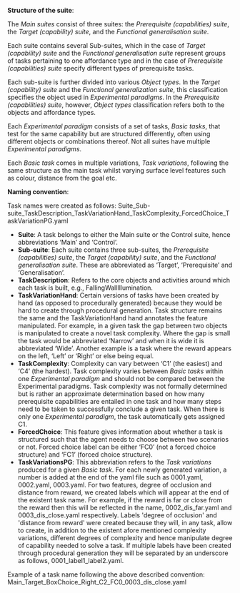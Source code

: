 **Structure of the suite**: 

The *Main suites* consist of three suites: the *Prerequisite (capabilities) suite*, the *Target (capability) suite*, and the *Functional generalisation suite*. 

Each suite contains several Sub-suites, which in the case of *Target (capability) suite* and the *Functional generalisation suite* represent groups of tasks pertaining to one affordance type and in the case of *Prerequisite (capabilities) suite* specify different types of prerequisite tasks. 

Each sub-suite is further divided into various *Object types*. In the *Target (capability) suite* and the *Functional generalization suite*, this classification specifies the object used in *Experimental paradigms*. In the *Prerequisite (capabilities) suite*, however, *Object types* classification refers both to the objects and affordance types. 

Each *Experimental paradigm* consists of a set of tasks, *Basic tasks*, that test for the same capability but are structured differently, often using different objects or combinations thereof. Not all suites have multiple *Experimental paradigms*. 

Each *Basic task* comes in multiple variations, *Task variations*, following the same structure as the main task whilst varying surface level features such as colour, distance from the goal etc. 

**Naming convention**: 

Task names were created as follows: Suite_Sub-suite_TaskDescription_TaskVariationHand_TaskComplexity_ForcedChoice_TaskVariationPG.yaml
* **Suite**: A task belongs to either the Main suite or the Control suite, hence abbreviations ‘Main’ and ‘Control’.
* **Sub-suite**: Each suite contains three sub-suites, the *Prerequisite (capabilities) suite*, the *Target (capability) suite*, and the *Functional generalisation suite*. These are abbreviated as ‘Target’, ‘Prerequisite’ and ‘Generalisation’.
* **TaskDescription**: Refers to the core objects and activities around which each task is built, e.g., FallingWallIllumination.
* **TaskVariationHand**: Certain versions of tasks have been created by hand (as opposed to procedurally generated) because they would be hard to create through procedural generation. Task structure remains the same and the TaskVariationHand hand annotates the feature manipulated. For example, in a given task the gap between two objects is manipulated to create a novel task complexity. Where the gap is small the task would be abbreviated ‘Narrow’ and when it is wide it is abbreviated ‘Wide’. Another example is a task where the reward appears on the left, ‘Left’ or ‘Right’ or else being equal. 
* **TaskComplexity**: Complexity can vary between ‘C1’ (the easiest) and ‘C4’ (the hardest). Task complexity varies between *Basic tasks* within one *Experimental paradigm* and should not be compared between the Experimental paradigms. Task complexity was not formally determined but is rather an approximate determination based on how many prerequisite capabilities are entailed in one task and how many steps need to be taken to successfully conclude a given task. When there is only one *Experimental paradigm*, the task automatically gets assigned C1. 
* **ForcedChoice**: This feature gives information about whether a task is structured such that the agent needs to choose between two scenarios or not. Forced choice label can be either ‘FC0’ (not a forced choice structure) and ‘FC1’ (forced choice structure).
* **TaskVariationsPG**: This abbreviation refers to the *Task variations* produced for a given *Basic task*. For each newly generated variation, a number is added at the end of the yaml file such as 0001.yaml, 0002.yaml, 0003.yaml. For two features, degree of occlusion and distance from reward, we created labels which will appear at the end of the existent task name. For example, if the reward is far or close from the reward then this will be reflected in the name, 0002_dis_far.yaml and 0003_dis_close.yaml respectively. Labels 'degree of occlusion' and 'distance from reward' were created because they will, in any task, allow to create, in addition to the existent afore mentioned complexity variations, different degrees of complexity and hence manipulate degree of capability needed to solve a task. If multiple labels have been created through procedural generation they will be separated by an underscore as follows, 0001_label1_label2.yaml.
  
Example of a task name following the above described convention: Main_Target_BoxChoice_Right_C2_FC0_0003_dis_close.yaml

